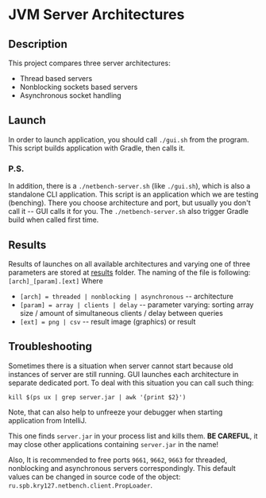 # JVM Server Architectures

## Description
This project compares three server architectures:
* Thread based servers
* Nonblocking sockets based servers
* Asynchronous socket handling

## Launch

In order to launch application, you should call `./gui.sh` from the program.
This script builds application with Gradle, then calls it.

### P.S.
In addition, there is a `./netbench-server.sh` (like `./gui.sh`), which is also a standalone CLI
application. This script is an application which we are testing (benching).
There you choose architecture and port, but usually you don't call it -- GUI
calls it for you. The `./netbench-server.sh` also trigger Gradle build when
called first time.

## Results

Results of launches on all available architectures and varying one of three
parameters are stored at [results](/results) folder. The naming of the file
is following:
```[arch]_[param].[ext]```
Where
* `[arch] = threaded | nonblocking | asynchronous` -- architecture
* `[param] = array | clients | delay` -- parameter varying: sorting array size / amount of simultaneous clients / delay between queries
* `[ext] = png | csv` -- result image (graphics) or result

## Troubleshooting

Sometimes there is a situation when server cannot start because old instances of server are
still running. GUI launches each architecture in separate dedicated port.
To deal with this situation you can call such thing:

```kill $(ps ux | grep server.jar | awk '{print $2}')```

Note, that can also help to unfreeze your debugger when starting application
from IntelliJ.

This one finds `server.jar` in your process list and kills them. **BE CAREFUL**, it may close other applications
containing `server.jar` in the name!

Also, It is recommended to free ports `9661`, `9662`, `9663` for threaded, nonblocking and asynchronous
servers correspondingly. This default values can be changed in source code of the object:
`ru.spb.kry127.netbench.client.PropLoader`.